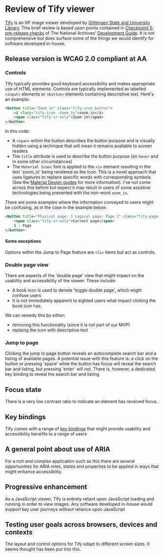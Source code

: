 # Review of Tify viewer

[Tify](https://github.com/subugoe/tify) is an IIIF image viewer developed by [Göttingen State and University Library](https://en.wikipedia.org/wiki/Göttingen_State_and_University_Library). This brief review is based upon points contained in [Checkpoint 5: pre-release checks](https://github.com/nationalarchives/development-guide/blob/master/development-guide.md#checkpoint-5-pre-release-checks) of The National Archives' [Development Guide](https://github.com/nationalarchives/development-guide/blob/master/development-guide.md#checkpoint-5-pre-release-checks). It is not comprehensive but does surface some of the things we would identify for software developed in-house.

## Release version is WCAG 2.0 compliant at AA

### Controls

Tify typically provides good keyboard accessibility and makes appropriate use of HTML elements. Controls are typically implemented as labelled `<input>` elements or `<button>` elements containing descriptive text. Here's an example: 

```html
<button title="Zoom in" class="tify-scan_button">
    <i class="tify-icon -zoom_in">zoom_in</i> 
    <span class="tify-sr-only">Zoom in</span>
</button>
```

In this code:

* A `<span>` within the button describes the button purpose and is visually hidden using a technique that will mean it remains available to screen readers
* The `title` attribute is used to describe the button purpose (on `hover` and in some other circumstances)
* The `Material Icons` font is applied to the `<i>` element resulting in the text 'zoom_in' being rendered as the icon. This is a novel approach that uses ligatures to replace specific words with corresponding symbols (See the [Material Design guides](https://google.github.io/material-design-icons/#icon-font-for-the-web#using-the-icons-in-html) for more information). I've not come across this before but expect it may result in users of some assistive technologies being presented with the non-word `zoom_in`.

There are some examples where the information conveyed to users might be confusing, as in the case in the example below:

```html
<button title="Physical page: 1 Logical page: Page 1" class="tify-page-select_button">
    <span class="tify-sr-only">Current page</span>
    1 : Page 
</button>
```

#### Some exceptions

Options within the Jump to Page feature are `<li>` items but act as controls.

### Double page view

There are aspects of the 'double page' view that might impact on the usability and accessibility of the viewer. These include:

* A book icon is used to denote 'toggle double page', which might confuse users
* It is not immediately apparent to sighted users what impact clicking the book icon has

We can remedy this by _either_: 

* removing this functionality (since it is not part of our MVP)
* replaing the icon with descriptive text

### Jump to page

Clicking the jump to page button reveals an autocomplete search bar and a listing of available pages. A potential issue with this feature is: a click on the button or pressing 'space' while the button has focus will reveal the search bar and listing, but pressing 'enter' will not. There is, however, a dedicated key binding to reveal the search bar and listing

## Focus state

There is a very low contrast ratio to indicate an element has received focus.

## Key bindings

Tify comes with a range of [key bindings](https://github.com/subugoe/tify/blob/v0.20.5/doc/key-bindings.en.md) that might provide usability and accessibility benefits to a range of users

## A general point about use of ARIA

For a rich and complex application such as this there are several opportunities for ARIA roles, states and properties to be applied in ways that might enhance accessibility.

## Progressive enhancement

As a JavaScript viewer, Tify is entirely reliant upon JavaScript loading and running in order to view images. Any software developed in-house would support key user journeys without reliance upon JavaScript

## Testing user goals across browsers, devices and contexts

The layout and control options for Tify adapt to different screen sizes. It seems thought has been put into this. 